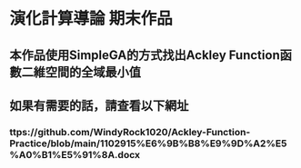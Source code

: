 # 演化計算導論 期末作品

## 本作品使用SimpleGA的方式找出Ackley Function函數二維空間的全域最小值
## 如果有需要的話，請查看以下網址
### ttps://github.com/WindyRock1020/Ackley-Function-Practice/blob/main/1102915%E6%9B%B8%E9%9D%A2%E5%A0%B1%E5%91%8A.docx

